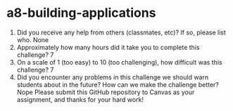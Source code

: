 # a8-building-applications

1. Did you receive any help from others (classmates, etc)? If so, please list who.
None
2. Approximately how many hours did it take you to complete this challenge?
7
3. On a scale of 1 (too easy) to 10 (too challenging), how difficult was this challenge?
7
4. Did you encounter any problems in this challenge we should warn students about in the future? How can we make the challenge better?
Nope
Please submit this GitHub repository to Canvas as your assignment, and thanks for your hard work!